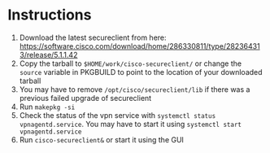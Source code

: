 # Instructions

1. Download the latest secureclient from here: https://software.cisco.com/download/home/286330811/type/282364313/release/5.1.1.42
2. Copy the tarball to `$HOME/work/cisco-secureclient/` or change the `source`
   variable in PKGBUILD to point to the location of your downloaded tarball
3. You may have to remove `/opt/cisco/secureclient/lib` if there was a previous failed upgrade of secureclient
4. Run `makepkg -si`
5. Check the status of the vpn service with `systemctl status
   vpnagentd.service`. You may have to start it using `systemctl start
   vpnagentd.service`
6. Run `cisco-secureclient&` or start it using the GUI
